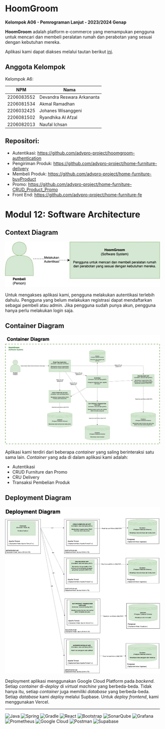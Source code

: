 # HoomGroom
**Kelompok A06 - Pemrograman Lanjut - 2023/2024 Genap**

**HoomGroom** adalah platform e-commerce yang memampukan pengguna untuk mencari dan membeli peralatan rumah dan perabotan yang sesuai dengan kebutuhan mereka.

Aplikasi kami dapat diakses melalui tautan berikut [ini](https://home-furniture-fe.vercel.app).

## Anggota Kelompok
Kelompok A6:

| NPM | Nama |
| -- | -- |
| 2206083552 | Devandra Reswara Arkananta
| 2206081534 | Akmal Ramadhan
| 2206032425 | Johanes Wisanggeni
| 2206081502 | Ryandhika Al Afzal
| 2206082013 | Naufal Ichsan


## Repositori:
- Autentikasi: https://github.com/advpro-project/hoomgroom-authentication
- Pengiriman Produk: https://github.com/advpro-project/home-furniture-delivery
- Membeli Produk: https://github.com/advpro-project/home-furniture-buyProduct
- Promo: https://github.com/advpro-project/home-furniture-CRUD_Product_Promo
- Front End: https://github.com/advpro-project/home-furniture-fe

# Modul 12: Software Architecture
## Context Diagram

![Context Diagram](../image/1_context.jpg)

Untuk mengakses aplikasi kami, pengguna melakukan autentikasi terlebih dahulu. Pengguna yang belum melakukan registrasi dapat mendaftarkan sebagai pembeli atau admin. Jika pengguna sudah punya akun, pengguna hanya perlu melakukan login saja.

## Container Diagram

![Container Diagram](../image/2_container.jpg)

Aplikasi kami terdiri dari beberapa _container_ yang saling berinteraksi satu sama lain. _Container_ yang ada di dalam aplikasi kami adalah:
- Autentikasi
- CRUD Furniture dan Promo
- CRU Delivery
- Transaksi Pembelian Produk

## Deployment Diagram

![Deployment Diagram](../image/3_deployment.jpg)

Deployment aplikasi menggunakan Google Cloud Platform pada _backend_. Setiap _container_ di-_deploy_ di _virtual machine_ yang berbeda-beda. Tidak hanya itu, setiap _container_ juga memiliki _database_ yang berbeda-beda. Setiap _database_ kami _deploy_ melalui Supbase. Untuk _deploy_ _frontend_, kami menggunakan Vercel.

---

![Java](https://img.shields.io/badge/java-%23ED8B00.svg?style=for-the-badge&logo=openjdk&logoColor=white)
![Spring](https://img.shields.io/badge/spring-%236DB33F.svg?style=for-the-badge&logo=spring&logoColor=white)
![Gradle](https://img.shields.io/badge/Gradle-02303A.svg?style=for-the-badge&logo=Gradle&logoColor=white)
![React](https://img.shields.io/badge/react-%2320232a.svg?style=for-the-badge&logo=react&logoColor=%2361DAFB)
![Bootstrap](https://img.shields.io/badge/bootstrap-%238511FA.svg?style=for-the-badge&logo=bootstrap&logoColor=white)
![SonarQube](https://img.shields.io/badge/SonarQube-black?style=for-the-badge&logo=sonarqube&logoColor=4E9BCD)
![Grafana](https://img.shields.io/badge/grafana-%23F46800.svg?style=for-the-badge&logo=grafana&logoColor=white)
![Prometheus](https://img.shields.io/badge/Prometheus-E6522C?style=for-the-badge&logo=Prometheus&logoColor=white)
![Google Cloud](https://img.shields.io/badge/GoogleCloud-%234285F4.svg?style=for-the-badge&logo=google-cloud&logoColor=white)
![Postman](https://img.shields.io/badge/Postman-FF6C37?style=for-the-badge&logo=postman&logoColor=white)
![Supabase](https://img.shields.io/badge/Supabase-3ECF8E?style=for-the-badge&logo=supabase&logoColor=white)